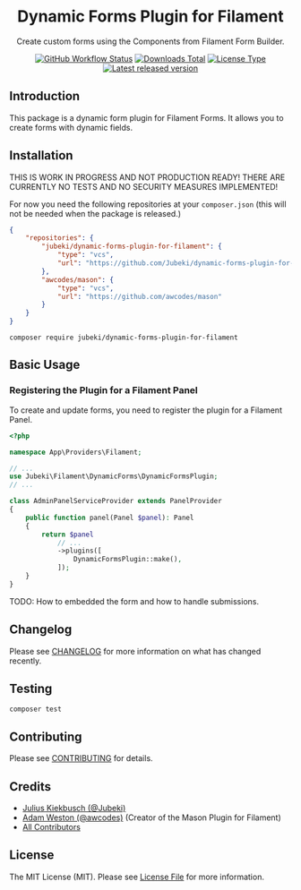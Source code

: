 <h1 align="center">
    Dynamic Forms Plugin for Filament
</h1>

<p align="center">
    Create custom forms using the Components from Filament Form Builder.
</p>

<p align="center">
    <a href="https://github.com/Jubeki/dynamic-forms-plugin-for-filament/actions"><img alt="GitHub Workflow Status" src="https://img.shields.io/github/actions/workflow/status/Jubeki/dynamic-forms-plugin-for-filament/tests.yml?branch=2.x&label=Tests&logo=github&style=for-the-badge"></a>
    <a href="https://packagist.org/packages/jubeki/dynamic-forms-plugin-for-filament/stats"><img alt="Downloads Total" src="https://img.shields.io/packagist/dt/Jubeki/dynamic-forms-plugin-for-filament?style=for-the-badge"></a>
    <a href="LICENSE.md"><img alt="License Type" src="https://img.shields.io/github/license/Jubeki/dynamic-forms-plugin-for-filament?style=for-the-badge"></a>
    <a href="https://github.com/Jubeki/dynamic-forms-plugin-for-filament/releases/latest"><img alt="Latest released version" src="https://img.shields.io/github/v/release/Jubeki/dynamic-forms-plugin-for-filament?sort=semver&style=for-the-badge"></a>
</p>

## Introduction

This package is a dynamic form plugin for Filament Forms. It allows you to create forms with dynamic fields.

## Installation

THIS IS WORK IN PROGRESS AND NOT PRODUCTION READY!
THERE ARE CURRENTLY NO TESTS AND NO SECURITY MEASURES IMPLEMENTED!

For now you need the following repositories at your `composer.json` (this will not be needed when the package is released.)

```json
{
    "repositories": {
        "jubeki/dynamic-forms-plugin-for-filament": {
            "type": "vcs",
            "url": "https://github.com/Jubeki/dynamic-forms-plugin-for-filament"
        },
        "awcodes/mason": {
            "type": "vcs",
            "url": "https://github.com/awcodes/mason"
        }
    }
}
```

```shell
composer require jubeki/dynamic-forms-plugin-for-filament
```

## Basic Usage

### Registering the Plugin for a Filament Panel

To create and update forms, you need to register the plugin for a Filament Panel.

```php
<?php

namespace App\Providers\Filament;

// ...
use Jubeki\Filament\DynamicForms\DynamicFormsPlugin;
// ...

class AdminPanelServiceProvider extends PanelProvider
{
    public function panel(Panel $panel): Panel
    {
        return $panel
            // ...   
            ->plugins([
                DynamicFormsPlugin::make(),
            ]);
    }
}
```

TODO: How to embedded the form and how to handle submissions.


## Changelog

Please see [CHANGELOG](CHANGELOG.md) for more information on what has changed recently.

## Testing

```shell
composer test
```

## Contributing

Please see [CONTRIBUTING](./.github/CONTRIBUTING.md) for details.

## Credits

- [Julius Kiekbusch (@Jubeki)](https://github.com/Jubeki)
- [Adam Weston (@awcodes)](https://github.com/awcodes) (Creator of the Mason Plugin for Filament)
- [All Contributors](../../contributors)

## License

The MIT License (MIT). Please see [License File](LICENSE.md) for more information.